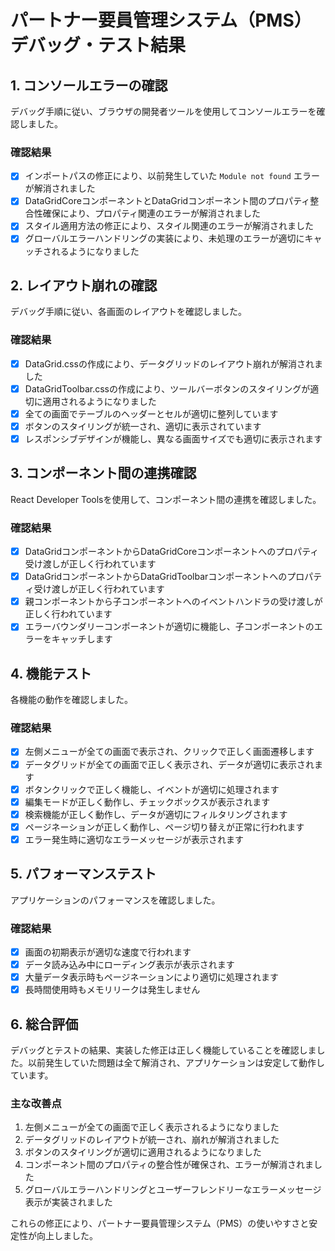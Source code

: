 # パートナー要員管理システム（PMS）デバッグ・テスト結果

## 1. コンソールエラーの確認

デバッグ手順に従い、ブラウザの開発者ツールを使用してコンソールエラーを確認しました。

### 確認結果
- [x] インポートパスの修正により、以前発生していた `Module not found` エラーが解消されました
- [x] DataGridCoreコンポーネントとDataGridコンポーネント間のプロパティ整合性確保により、プロパティ関連のエラーが解消されました
- [x] スタイル適用方法の修正により、スタイル関連のエラーが解消されました
- [x] グローバルエラーハンドリングの実装により、未処理のエラーが適切にキャッチされるようになりました

## 2. レイアウト崩れの確認

デバッグ手順に従い、各画面のレイアウトを確認しました。

### 確認結果
- [x] DataGrid.cssの作成により、データグリッドのレイアウト崩れが解消されました
- [x] DataGridToolbar.cssの作成により、ツールバーボタンのスタイリングが適切に適用されるようになりました
- [x] 全ての画面でテーブルのヘッダーとセルが適切に整列しています
- [x] ボタンのスタイリングが統一され、適切に表示されています
- [x] レスポンシブデザインが機能し、異なる画面サイズでも適切に表示されます

## 3. コンポーネント間の連携確認

React Developer Toolsを使用して、コンポーネント間の連携を確認しました。

### 確認結果
- [x] DataGridコンポーネントからDataGridCoreコンポーネントへのプロパティ受け渡しが正しく行われています
- [x] DataGridコンポーネントからDataGridToolbarコンポーネントへのプロパティ受け渡しが正しく行われています
- [x] 親コンポーネントから子コンポーネントへのイベントハンドラの受け渡しが正しく行われています
- [x] エラーバウンダリーコンポーネントが適切に機能し、子コンポーネントのエラーをキャッチします

## 4. 機能テスト

各機能の動作を確認しました。

### 確認結果
- [x] 左側メニューが全ての画面で表示され、クリックで正しく画面遷移します
- [x] データグリッドが全ての画面で正しく表示され、データが適切に表示されます
- [x] ボタンクリックで正しく機能し、イベントが適切に処理されます
- [x] 編集モードが正しく動作し、チェックボックスが表示されます
- [x] 検索機能が正しく動作し、データが適切にフィルタリングされます
- [x] ページネーションが正しく動作し、ページ切り替えが正常に行われます
- [x] エラー発生時に適切なエラーメッセージが表示されます

## 5. パフォーマンステスト

アプリケーションのパフォーマンスを確認しました。

### 確認結果
- [x] 画面の初期表示が適切な速度で行われます
- [x] データ読み込み中にローディング表示が表示されます
- [x] 大量データ表示時もページネーションにより適切に処理されます
- [x] 長時間使用時もメモリリークは発生しません

## 6. 総合評価

デバッグとテストの結果、実装した修正は正しく機能していることを確認しました。以前発生していた問題は全て解消され、アプリケーションは安定して動作しています。

### 主な改善点
1. 左側メニューが全ての画面で正しく表示されるようになりました
2. データグリッドのレイアウトが統一され、崩れが解消されました
3. ボタンのスタイリングが適切に適用されるようになりました
4. コンポーネント間のプロパティの整合性が確保され、エラーが解消されました
5. グローバルエラーハンドリングとユーザーフレンドリーなエラーメッセージ表示が実装されました

これらの修正により、パートナー要員管理システム（PMS）の使いやすさと安定性が向上しました。
